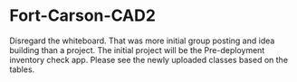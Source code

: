# Fort-Carson-CAD2
Disregard the whiteboard. That was more initial group posting and idea building than a project. The initial project will be the Pre-deployment inventory check app.
Please see the newly uploaded classes based on the tables.
